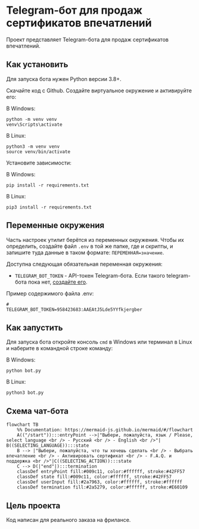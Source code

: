 # Telegram-бот для продаж сертификатов впечатлений

Проект представляет Telegram-бота для продаж сертификатов впечатлений.

## Как установить

Для запуска бота нужен Python версии 3.8+.

Скачайте код c Github. Создайте виртуальное окружение и активируйте его:

В Windows:
```ssh
python -m venv venv
venv\Scripts\activate
```

В Linux:
```ssh
python3 -m venv venv
source venv/bin/activate
```

Установите зависимости:

В Windows:
```ssh
pip install -r requirements.txt
```

В Linux:
```ssh
pip3 install -r requirements.txt
```

## Переменные окружения

Часть настроек утилит берётся из переменных окружения. Чтобы их определить, создайте файл `.env` в той же папке, где и скрипты, и запишите туда данные в таком формате: `ПЕРЕМЕННАЯ=значение`.

Доступна следующая обязательная переменная окружения:

- `TELEGRAM_BOT_TOKEN` - API-токен Telegram-бота. Если такого telegram-бота пока нет, [создайте его](https://way23.ru/регистрация-бота-в-telegram.html).

Пример содержимого файла .env:
```
#
TELEGRAM_BOT_TOKEN=958423683:AAEAtJ5Lde5YYfkjergber
```

## Как запустить

Для запуска бота откройте консоль `cmd` в Windows или терминал в Linux и наберите в командной строке команду:

В Windows:
```ssh
python bot.py
```

В Linux:
```ssh
python3 bot.py
```

## Схема чат-бота

```mermaid
flowchart TB
    %% Documentation: https://mermaid-js.github.io/mermaid/#/flowchart
    A(("/start")):::entryPoint -->|"Выбери, пожалуйста, язык / Please, select language <br /> - Русский <br /> - English <br />"| B((SELECTING_LANGUAGE)):::state
    B --> |"Выбери, пожалуйста, что ты хочешь сделать <br /> - Выбрать впечатление <br /> - Активировать сертификат <br /> - F.A.Q. и поддержка <br />"|C((SELECTING_ACTION)):::state
    C --> D(|"end"|):::termination
    classDef entryPoint fill:#009c11, color:#ffffff, stroke:#42FF57
    classDef state fill:#009c11, color:#ffffff, stroke:#42FF57
    classDef userInput fill:#2a7963, color:#ffffff, stroke:#ffffff
    classDef termination fill:#2a5279, color:#ffffff, stroke:#E60109
```

## Цель проекта

Код написан для реального заказа на фрилансе.
